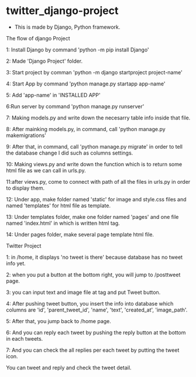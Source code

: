 # twitter_django-project

- This is made by Django, Python framework.


The flow of django Project

1: Install Django by command 'python -m pip install Django'

2: Made 'Django Project' folder.

3: Start project by comman 'python -m django startproject project-name'

4: Start App by command 'python manage.py startapp app-name'

5: Add 'app-name' in 'INSTALLED APP'

6:Run server by command 'python manage.py runserver'

7: Making models.py and write down the necesarry table info inside that file.

8: After mainking models.py, in command, call 'python manage.py  makemigrations'

9: After that, in command, call 'python manage.py migrate' in order to tell the database change I did such as columns settings.

10: Making views.py and write down the function which is to return some html file as we can call in urls.py.

11:after views.py, come to connect with path of all the files in urls.py in order to display them.

12: Under app, make folder named 'static' for image and style.css files and named 'templates' for html file as template.

13: Under templates folder, make one folder named 'pages' and one file named 'index.html' in which is written html tag.

14: Under pages folder, make several page template html file. 





Twitter Project

1: in /home, it displays 'no tweet is there' because database has no tweet info yet.

2: when you put a button at the bottom right, you will jump to /posttweet page.

3: you can input text and image file at tag and put Tweet button.

4: After pushing tweet button, you insert the info into database which columns are 'id', 'parent_tweet_id', 'name', 'text', 'created_at', 'image_path'.

5: After that, you jump back to /home page.

6: And you can reply each tweet by pushing the reply button at the bottom in each tweets.

7: And you can check the all replies per each tweet by putting the tweet icon.

You can tweet and reply and check the tweet detail.
